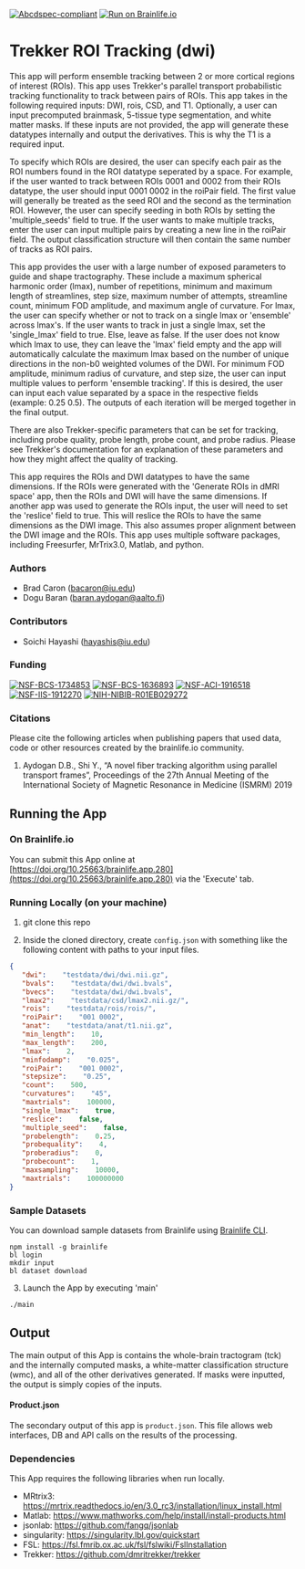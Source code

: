 [![Abcdspec-compliant](https://img.shields.io/badge/ABCD_Spec-v1.1-green.svg)](https://github.com/brain-life/abcd-spec)
[![Run on Brainlife.io](https://img.shields.io/badge/Brainlife-brainlife.app.280-blue.svg)](https://doi.org/10.25663/brainlife.app.280)

# Trekker ROI Tracking (dwi) 

This app will perform ensemble tracking between 2 or more cortical regions of interest (ROIs). This app uses Trekker's parallel transport probabilistic tracking functionality to track between pairs of ROIs.  This app takes in the following required inputs: DWI, rois, CSD, and T1. Optionally, a user can input precomputed brainmask, 5-tissue type segmentation, and white matter masks. If these inputs are not provided, the app will generate these datatypes internally and output the derivatives. This is why the T1 is a required input.

To specify which ROIs are desired, the user can specify each pair as the ROI numbers found in the ROI datatype seperated by a space. For example, if the user wanted to track between ROIs 0001 and 0002 from their ROIs datatype, the user should input 0001 0002 in the roiPair field. The first value will generally be treated as the seed ROI and the second as the termination ROI. However, the user can specify seeding in both ROIs by setting the 'multiple_seeds' field to true. If the user wants to make multiple tracks, enter the user can input multiple pairs by creating a new line in the roiPair field. The output classification structure will then contain the same number of tracks as ROI pairs.

This app provides the user with a large number of exposed parameters to guide and shape tractography. These include a maximum spherical harmonic order (lmax), number of repetitions, minimum and maximum length of streamlines, step size, maximum number of attempts, streamline count, minimum FOD amplitude, and maximum angle of curvature. For lmax, the user can specify whether or not to track on a single lmax or 'ensemble' across lmax's. If the user wants to track in just a single lmax, set the 'single_lmax' field to true. Else, leave as false. If the user does not know which lmax to use, they can leave the 'lmax' field empty and the app will automatically calculate the maximum lmax based on the number of unique directions in the non-b0 weighted volumes of the DWI. For minimum FOD amplitude, minimum radius of curvature, and step size, the user can input multiple values to perform 'ensemble tracking'. If this is desired, the user can input each value separated by a space in the respective fields (example: 0.25 0.5). The outputs of each iteration will be merged together in the final output.

There are also Trekker-specific parameters that can be set for tracking, including probe quality, probe length, probe count, and probe radius. Please see Trekker's documentation for an explanation of these parameters and how they might affect the quality of tracking.

This app requires the ROIs and DWI datatypes to have the same dimensions. If the ROIs were generated with the 'Generate ROIs in dMRI space' app, then the ROIs and DWI will have the same dimensions. If another app was used to generate the ROIs input, the user will need to set the 'reslice' field to true. This will reslice the ROIs to have the same dimensions as the DWI image. This also assumes proper alignment between the DWI image and the ROIs.
This app uses multiple software packages, including Freesurfer, MrTrix3.0, Matlab, and python. 

### Authors 

- Brad Caron (bacaron@iu.edu)
- Dogu Baran (baran.aydogan@aalto.fi) 

### Contributors 

- Soichi Hayashi (hayashis@iu.edu) 

### Funding 

[![NSF-BCS-1734853](https://img.shields.io/badge/NSF_BCS-1734853-blue.svg)](https://nsf.gov/awardsearch/showAward?AWD_ID=1734853)
[![NSF-BCS-1636893](https://img.shields.io/badge/NSF_BCS-1636893-blue.svg)](https://nsf.gov/awardsearch/showAward?AWD_ID=1636893)
[![NSF-ACI-1916518](https://img.shields.io/badge/NSF_ACI-1916518-blue.svg)](https://nsf.gov/awardsearch/showAward?AWD_ID=1916518)
[![NSF-IIS-1912270](https://img.shields.io/badge/NSF_IIS-1912270-blue.svg)](https://nsf.gov/awardsearch/showAward?AWD_ID=1912270)
[![NIH-NIBIB-R01EB029272](https://img.shields.io/badge/NIH_NIBIB-R01EB029272-green.svg)](https://grantome.com/grant/NIH/R01-EB029272-01)

### Citations 

Please cite the following articles when publishing papers that used data, code or other resources created by the brainlife.io community. 

1. Aydogan D.B., Shi Y., “A novel fiber tracking algorithm using parallel transport frames”, Proceedings of the 27th Annual Meeting of the International Society of Magnetic Resonance in Medicine (ISMRM) 2019 

## Running the App 

### On Brainlife.io 

You can submit this App online at [https://doi.org/10.25663/brainlife.app.280](https://doi.org/10.25663/brainlife.app.280) via the 'Execute' tab. 

### Running Locally (on your machine) 

1. git clone this repo 

2. Inside the cloned directory, create `config.json` with something like the following content with paths to your input files. 

```json 
{
   "dwi":    "testdata/dwi/dwi.nii.gz",
   "bvals":    "testdata/dwi/dwi.bvals",
   "bvecs":    "testdata/dwi/dwi.bvals",
   "lmax2":    "testdata/csd/lmax2.nii.gz/",
   "rois":    "testdata/rois/rois/",
   "roiPair":    "001 0002",
   "anat":    "testdata/anat/t1.nii.gz",
   "min_length":    10,
   "max_length":    200,
   "lmax":    2,
   "minfodamp":    "0.025",
   "roiPair":    "001 0002",
   "stepsize":    "0.25",
   "count":    500,
   "curvatures":    "45",
   "maxtrials":    100000,
   "single_lmax":    true,
   "reslice":    false,
   "multiple_seed":    false,
   "probelength":    0.25,
   "probequality":    4,
   "proberadius":    0,
   "probecount":    1,
   "maxsampling":    10000,
   "maxtrials":    100000000
} 
``` 

### Sample Datasets 

You can download sample datasets from Brainlife using [Brainlife CLI](https://github.com/brain-life/cli). 

```
npm install -g brainlife 
bl login 
mkdir input 
bl dataset download 
``` 

3. Launch the App by executing 'main' 

```bash 
./main 
``` 

## Output 

The main output of this App is contains the whole-brain tractogram (tck) and the internally computed masks, a white-matter classification structure (wmc), and all of the other derivatives generated. If masks were inputted, the output is simply copies of the inputs. 

#### Product.json 

The secondary output of this app is `product.json`. This file allows web interfaces, DB and API calls on the results of the processing. 

### Dependencies 

This App requires the following libraries when run locally. 

- MRtrix3: https://mrtrix.readthedocs.io/en/3.0_rc3/installation/linux_install.html
- Matlab: https://www.mathworks.com/help/install/install-products.html
- jsonlab: https://github.com/fangq/jsonlab
- singularity: https://singularity.lbl.gov/quickstart
- FSL: https://fsl.fmrib.ox.ac.uk/fsl/fslwiki/FslInstallation
- Trekker: https://github.com/dmritrekker/trekker
